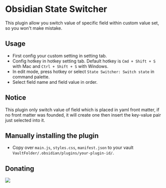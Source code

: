 # Obsidian State Switcher

This plugin allow you switch value of specific field within custom value set, so you won't make mistake.

## Usage

- First config your custom setting in setting tab.
- Config hotkey in hotkey setting tab. Default hotkey is `Cmd + Shift + S` with Mac and `Ctrl + Shift + S` with Windows.
- In edit mode, press hotkey or select `State Switcher: Switch state` in command palette.
- Select field name and field value in order.

## Notice

This plugin only switch value of field which is placed in yaml front matter, if no front matter was founded, it will create one then insert the key-value pair just selected into it.

## Manually installing the plugin

- Copy over `main.js`, `styles.css`, `manifest.json` to your vault `VaultFolder/.obsidian/plugins/your-plugin-id/`.

## Donating

<a href="https://www.buymeacoffee.com/lijyze"><img src="https://img.buymeacoffee.com/button-api/?text=Buy me a coffee&emoji=&slug=lijyze&button_colour=FF5F5F&font_colour=ffffff&font_family=Poppins&outline_colour=000000&coffee_colour=FFDD00" /></a>